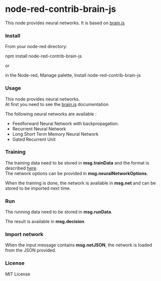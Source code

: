 # node-red-contrib-brain-js

This node provides neural networks.
It is based on [brain.js](https://github.com/harthur-org/brain.js)

### Install

From your node-red directory:

npm install node-red-contrib-brain-js

or

in the Node-red, Manage palette, Install node-red-contrib-brain-js

### Usage

This node provides neural networks.<br>
At first you need to see the [brain.js](https://github.com/harthur-org/brain.js) documentation<p>

The following neural networks are available :<p>

- Feedforward Neural Network with backpropagation.
- Recurrent Neural Network
- Long Short Term Memory Neural Network
- Gated Recurrent Unit

### Training

The training data need to be stored in **msg.trainData** and the format is described [here](https://github.com/harthur-org/brain.js#training).<br>
The network options can be provided in **msg.neuralNetworkOptions**.

When the training is done, the network is available in **msg.net** and can be stored to be imported next time.

### Run

The running data need to be stored in **msg.runData**.<p>

The result is available in **msg.decision**.

### Import network

When the input message contains **msg.netJSON**, the network is loaded from the JSON provided.

### License

MIT License
